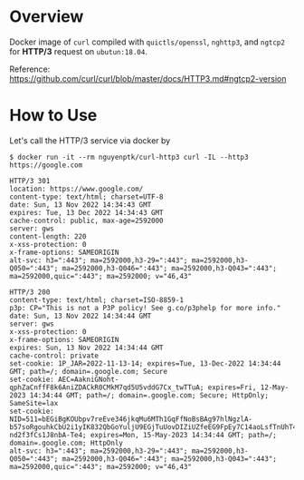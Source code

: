 # Overview

Docker image of `curl` compiled with `quictls/openssl`, `nghttp3`, and `ngtcp2` for **HTTP/3** request on `ubutun:18.04`.

Reference: https://github.com/curl/curl/blob/master/docs/HTTP3.md#ngtcp2-version

# How to Use

Let's call the HTTP/3 service via docker by

```shell
$ docker run -it --rm nguyenptk/curl-http3 curl -IL --http3 https://google.com

HTTP/3 301
location: https://www.google.com/
content-type: text/html; charset=UTF-8
date: Sun, 13 Nov 2022 14:34:43 GMT
expires: Tue, 13 Dec 2022 14:34:43 GMT
cache-control: public, max-age=2592000
server: gws
content-length: 220
x-xss-protection: 0
x-frame-options: SAMEORIGIN
alt-svc: h3=":443"; ma=2592000,h3-29=":443"; ma=2592000,h3-Q050=":443"; ma=2592000,h3-Q046=":443"; ma=2592000,h3-Q043=":443"; ma=2592000,quic=":443"; ma=2592000; v="46,43"

HTTP/3 200
content-type: text/html; charset=ISO-8859-1
p3p: CP="This is not a P3P policy! See g.co/p3phelp for more info."
date: Sun, 13 Nov 2022 14:34:44 GMT
server: gws
x-xss-protection: 0
x-frame-options: SAMEORIGIN
expires: Sun, 13 Nov 2022 14:34:44 GMT
cache-control: private
set-cookie: 1P_JAR=2022-11-13-14; expires=Tue, 13-Dec-2022 14:34:44 GMT; path=/; domain=.google.com; Secure
set-cookie: AEC=AakniGNoht-qphZaCnffF8k6AniZDACkR0CMkM7qd5U5vddG7Cx_twTTuA; expires=Fri, 12-May-2023 14:34:44 GMT; path=/; domain=.google.com; Secure; HttpOnly; SameSite=lax
set-cookie: NID=511=bEGiBgKOUbpv7reEve346jkqMu6MTh1GqFfNoBsBAg97hlNgzlA-b57soRgouhkCbU2i1yIK832QbGoYuljU9EGjTuUovDIZiUZfeEG9FpEy7C14aoLsfTnUhT40p2zyLWUyTeVj1Nw0XlNs1SKb4nte-nd2f3fCs1J8nbA-Te4; expires=Mon, 15-May-2023 14:34:44 GMT; path=/; domain=.google.com; HttpOnly
alt-svc: h3=":443"; ma=2592000,h3-29=":443"; ma=2592000,h3-Q050=":443"; ma=2592000,h3-Q046=":443"; ma=2592000,h3-Q043=":443"; ma=2592000,quic=":443"; ma=2592000; v="46,43"
```
